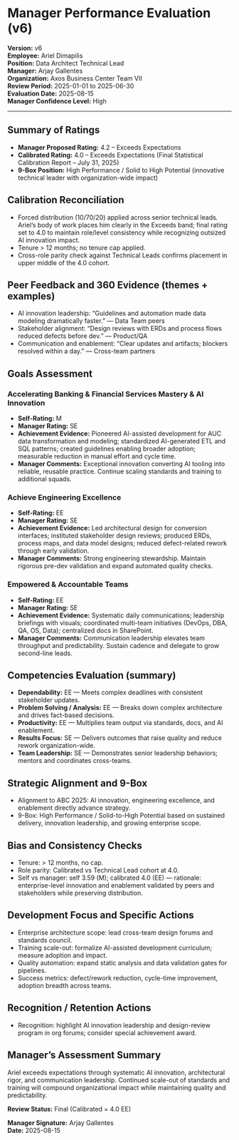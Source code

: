 # Manager Performance Evaluation (v6)

**Version:** v6  
**Employee:** Ariel Dimapilis  
**Position:** Data Architect Technical Lead  
**Manager:** Arjay Gallentes  
**Organization:** Axos Business Center Team VII  
**Review Period:** 2025-01-01 to 2025-06-30  
**Evaluation Date:** 2025-08-15  
**Manager Confidence Level:** High

---

## Summary of Ratings
- **Manager Proposed Rating:** 4.2 – Exceeds Expectations  
- **Calibrated Rating:** 4.0 – Exceeds Expectations (Final Statistical Calibration Report – July 31, 2025)  
- **9-Box Position:** High Performance / Solid to High Potential (innovative technical leader with organization-wide impact)

## Calibration Reconciliation
- Forced distribution (10/70/20) applied across senior technical leads. Ariel’s body of work places him clearly in the Exceeds band; final rating set to 4.0 to maintain role/level consistency while recognizing outsized AI innovation impact.  
- Tenure > 12 months; no tenure cap applied.  
- Cross-role parity check against Technical Leads confirms placement in upper middle of the 4.0 cohort.

## Peer Feedback and 360 Evidence (themes + examples)
- AI innovation leadership: “Guidelines and automation made data modeling dramatically faster.” — Data Team peers  
- Stakeholder alignment: “Design reviews with ERDs and process flows reduced defects before dev.” — Product/QA  
- Communication and enablement: “Clear updates and artifacts; blockers resolved within a day.” — Cross-team partners

## Goals Assessment

### Accelerating Banking & Financial Services Mastery & AI Innovation
- **Self-Rating:** M  
- **Manager Rating:** SE  
- **Achievement Evidence:** Pioneered AI-assisted development for AUC data transformation and modeling; standardized AI-generated ETL and SQL patterns; created guidelines enabling broader adoption; measurable reduction in manual effort and cycle time.  
- **Manager Comments:** Exceptional innovation converting AI tooling into reliable, reusable practice. Continue scaling standards and training to additional squads.

### Achieve Engineering Excellence
- **Self-Rating:** EE  
- **Manager Rating:** SE  
- **Achievement Evidence:** Led architectural design for conversion interfaces; instituted stakeholder design reviews; produced ERDs, process maps, and data model designs; reduced defect-related rework through early validation.  
- **Manager Comments:** Strong engineering stewardship. Maintain rigorous pre-dev validation and expand automated quality checks.

### Empowered & Accountable Teams
- **Self-Rating:** EE  
- **Manager Rating:** SE  
- **Achievement Evidence:** Systematic daily communications; leadership briefings with visuals; coordinated multi-team initiatives (DevOps, DBA, QA, OS, Data); centralized docs in SharePoint.  
- **Manager Comments:** Communication leadership elevates team throughput and predictability. Sustain cadence and delegate to grow second-line leads.

## Competencies Evaluation (summary)
- **Dependability:** EE — Meets complex deadlines with consistent stakeholder updates.  
- **Problem Solving / Analysis:** EE — Breaks down complex architecture and drives fact-based decisions.  
- **Productivity:** EE — Multiplies team output via standards, docs, and AI enablement.  
- **Results Focus:** SE — Delivers outcomes that raise quality and reduce rework organization-wide.  
- **Team Leadership:** SE — Demonstrates senior leadership behaviors; mentors and coordinates cross-teams.

## Strategic Alignment and 9-Box
- Alignment to ABC 2025: AI innovation, engineering excellence, and enablement directly advance strategy.  
- 9-Box: High Performance / Solid-to-High Potential based on sustained delivery, innovation leadership, and growing enterprise scope.

## Bias and Consistency Checks
- Tenure: > 12 months, no cap.  
- Role parity: Calibrated vs Technical Lead cohort at 4.0.  
- Self vs manager: self 3.59 (M); calibrated 4.0 (EE) — rationale: enterprise-level innovation and enablement validated by peers and stakeholders while preserving distribution.

## Development Focus and Specific Actions
- Enterprise architecture scope: lead cross-team design forums and standards council.  
- Training scale-out: formalize AI-assisted development curriculum; measure adoption and impact.  
- Quality automation: expand static analysis and data validation gates for pipelines.  
- Success metrics: defect/rework reduction, cycle-time improvement, adoption breadth across teams.

## Recognition / Retention Actions
- Recognition: highlight AI innovation leadership and design-review program in org forums; consider special achievement award.

## Manager’s Assessment Summary
Ariel exceeds expectations through systematic AI innovation, architectural rigor, and communication leadership. Continued scale-out of standards and training will compound organizational impact while maintaining quality and predictability.

**Review Status:** Final (Calibrated = 4.0 EE)

**Manager Signature:** Arjay Gallentes  
**Date:** 2025-08-15


